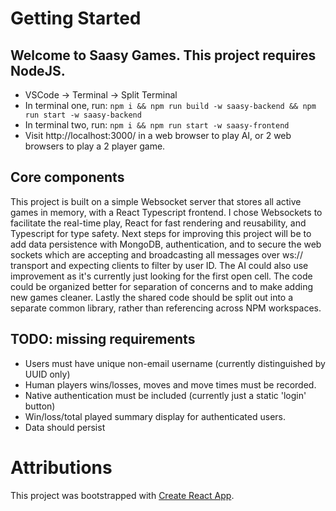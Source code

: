 # Getting Started

## Welcome to Saasy Games. This project requires NodeJS.
- VSCode -> Terminal -> Split Terminal
- In terminal one, run:
```npm i && npm run build -w saasy-backend && npm run start -w saasy-backend```
- In terminal two, run:
```npm i && npm run start -w saasy-frontend```
- Visit http://localhost:3000/ in a web browser to play AI, or 2 web browsers to play a 2 player game.

## Core components
This project is built on a simple Websocket server that stores all active games in memory, with a React Typescript frontend.  I chose Websockets to facilitate the real-time play, React for fast rendering and reusability, and Typescript for type safety.  Next steps for improving this project will be to add data persistence with MongoDB, authentication, and to secure the web sockets which are accepting and broadcasting all messages over ws:// transport and expecting clients to filter by user ID.  The AI could also use improvement as it's currently just looking for the first open cell.  The code could be organized better for separation of concerns and to make adding new games cleaner.  Lastly the shared code should be split out into a separate common library, rather than referencing across NPM workspaces.

## TODO: missing requirements
- Users must have unique non-email username (currently distinguished by UUID only)
- Human players wins/losses, moves and move times must be recorded.
- Native authentication must be included (currently just a static 'login' button)
- Win/loss/total played summary display for authenticated users.
- Data should persist

# Attributions
This project was bootstrapped with [Create React App](https://github.com/facebook/create-react-app).

